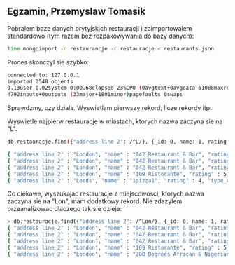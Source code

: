 ## Egzamin, Przemyslaw Tomasik

Pobralem baze danych brytyjskich restauracji i zaimportowalem standardowo (tym razem bez rozpakowywania do bazy danych):

```sh
time mongoimport -d restaurancje -c restauracje < restaurants.json
```
Proces skonczyl sie szybko:

```sh
connected to: 127.0.0.1
imported 2548 objects
0.13user 0.02system 0:00.68elapsed 23%CPU (0avgtext+0avgdata 61088maxresident)k
4792inputs+0outputs (33major+1801minor)pagefaults 0swaps
```

Sprawdzmy, czy dziala. Wyswietlam pierwszy rekord, licze rekordy itp:


Wyswietle najpierw restauracje w miastach, ktorych nazwa zaczyna sie na "L".

```sh
db.restauracje.find({"address line 2": /^L/}, {_id: 0, name: 1, rating: 1, type_of_food: 1, "address line 2": 1}).sort({name: 1}).limit(5)

{ "address line 2" : "London", "name" : "042 Restaurant & Bar", "rating" : 3, "type_of_food" : "African" }
{ "address line 2" : "London", "name" : "042 Restaurant & Bar", "rating" : 3, "type_of_food" : "African" }
{ "address line 2" : "London", "name" : "042 Restaurant & Bar", "rating" : 3, "type_of_food" : "African" }
{ "address line 2" : "London", "name" : "109 Ristorante", "rating" : 5, "type_of_food" : "Pizza" }
{ "address line 2" : "Leeds", "name" : "1pizza1", "rating" : 4, "type_of_food" : "Pizza" }
```

Co ciekawe, wyszukajac restauracje z miejscowosci, ktorych nazwa zaczyna sie na "Lon", mam dodatkowy rekord. Nie zdazylem przeanalizowac dlaczego tak sie dzieje:

```sh
> db.restauracje.find({"address line 2": /^Lon/}, {_id: 0, name: 1, rating: 1, type_of_food: 1, "address line 2": 1}).sort({name: 1}).limit(5)
{ "address line 2" : "London", "name" : "042 Restaurant & Bar", "rating" : 3, "type_of_food" : "African" }
{ "address line 2" : "London", "name" : "042 Restaurant & Bar", "rating" : 3, "type_of_food" : "African" }
{ "address line 2" : "London", "name" : "042 Restaurant & Bar", "rating" : 3, "type_of_food" : "African" }
{ "address line 2" : "London", "name" : "109 Ristorante", "rating" : 5, "type_of_food" : "Pizza" }
{ "address line 2" : "London", "name" : "280 Degrees African & Nigerian Restaurant", "rating" : 2.5, "type_of_food" : "African" }

```













